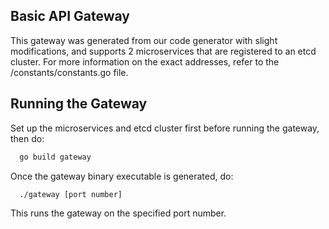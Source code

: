 ## Basic API Gateway
This gateway was generated from our code generator with slight modifications, and supports 2 microservices that are registered to an etcd cluster.
For more information on the exact addresses, refer to the /constants/constants.go file.


## Running the Gateway

Set up the microservices and etcd cluster first before running the gateway, then do:

```bash
  go build gateway
```
Once the gateway binary executable is generated, do:

```bash
  ./gateway [port number]
```
This runs the gateway on the specified port number.

